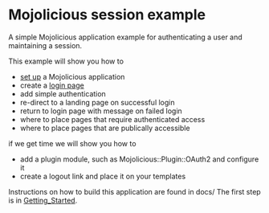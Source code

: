 # Mojolicious session example
A simple Mojolicious application example for authenticating a user and maintaining a session.

This example will show you how to 
* [set up](docs/Getting_Started.md) a Mojolicious application
* create a [login page](docs/Login.md)
* add simple authentication
* re-direct to a landing page on successful login
* return to login page with message on failed login
* where to place pages that require authenticated access
* where to place pages that are publically accessible

if we get time we will show you how to
* add a plugin module, such as Mojolicious::Plugin::OAuth2 and configure it
* create a logout link and place it on your templates

Instructions on how to build this application are found in docs/
The first step is in [Getting_Started](docs/Getting_Started.md).
